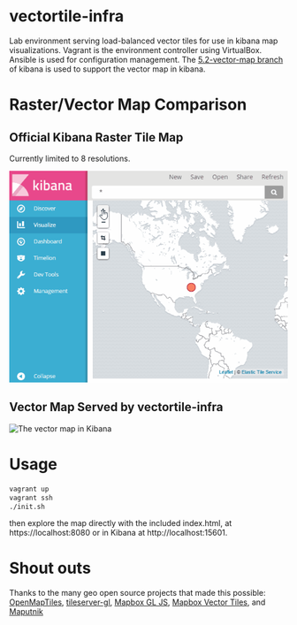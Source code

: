 # vectortile-infra
Lab environment serving load-balanced vector tiles for use in kibana map visualizations.
Vagrant is the environment controller using VirtualBox.
Ansible is used for configuration management.
The [5.2-vector-map branch](https://github.com/lrakai/kibana/tree/5.2-vector-map) of kibana is used to support the vector map in kibana.  

# Raster/Vector Map Comparison
## Official Kibana Raster Tile Map
Currently limited to 8 resolutions.

![The official raster map in Kibana](images/kibana-raster.gif)

## Vector Map Served by vectortile-infra
![The vector map in Kibana](images/kibana-vector.gif)

# Usage
```
vagrant up
vagrant ssh
./init.sh
```
then explore the map directly with the included index.html, at https://localhost:8080 or in Kibana at http://localhost:15601.

# Shout outs
Thanks to the many geo open source projects that made this possible: [OpenMapTiles](https://github.com/openmaptiles), [tileserver-gl](https://github.com/klokantech/tileserver-gl), [Mapbox GL JS](https://www.mapbox.com/mapbox-gl-js/api/), [Mapbox Vector Tiles](https://www.mapbox.com/vector-tiles/specification/), and [Maputnik](https://github.com/maputnik/editor)
